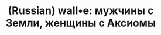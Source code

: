 ---
layout: default
category: mega
lang: en
title: (Russian) wall•e&#58; мужчины с Земли, женщины с Аксиомы
slug: walle-n-eve
tags: apple cinema emo fan fun iphone 
postid: 409
translated: no
---